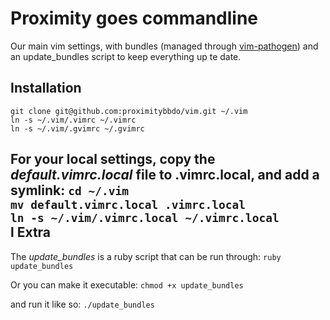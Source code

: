 Proximity goes commandline
==========================

Our main vim settings, with bundles (managed through [vim-pathogen](https://github.com/tpope/vim-pathogen)) and an update_bundles script to keep everything up te date.

Installation
------------
`git clone git@github.com:proximitybbdo/vim.git ~/.vim`  
`ln -s ~/.vim/.vimrc ~/.vimrc`  
`ln -s ~/.vim/.gvimrc ~/.gvimrc`  

For your local settings, copy the *default.vimrc.local* file to .vimrc.local, and add a symlink:
`cd ~/.vim`  
`mv default.vimrc.local .vimrc.local`  
`ln -s ~/.vim/.vimrc.local ~/.vimrc.local`  
l
Extra
-----
The *update_bundles* is a ruby script that can be run through:
`ruby update_bundles`

Or you can make it executable:
`chmod +x update_bundles`

and run it like so:
`./update_bundles`
